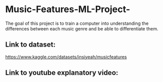 # Music-Features-ML-Project-
The goal of this project is to train a computer into understanding the differences between each music genre and be able to differentiate them.
## Link to dataset:
https://www.kaggle.com/datasets/insiyeah/musicfeatures
## Link to youtube explanatory video:
